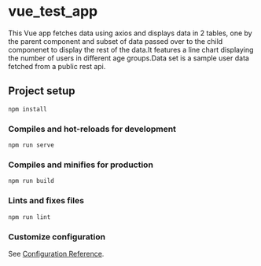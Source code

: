 # vue_test_app

This Vue app fetches data using axios and displays data in 2 tables, one by the parent component and subset of data passed over to the child componenet to display the rest of the data.It features a line chart displaying the number of users in different age groups.Data set is a sample user data fetched from a public rest api.

## Project setup
```
npm install
```

### Compiles and hot-reloads for development
```
npm run serve
```

### Compiles and minifies for production
```
npm run build
```

### Lints and fixes files
```
npm run lint
```

### Customize configuration
See [Configuration Reference](https://cli.vuejs.org/config/).


